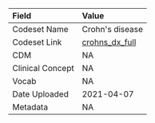 |Field            |Value           |
|:----------------|:---------------|
|Codeset Name     |Crohn's disease |
|Codeset Link     |[crohns_dx_full](https://github.com/PEDSnet/Variable-Dictionary/blob/main/conditions/crohns_dx_full.csv)|
|CDM              |NA              |
|Clinical Concept |NA              |
|Vocab            |NA              |
|Date Uploaded    |2021-04-07      |
|Metadata         |NA              |
